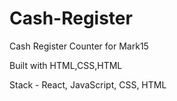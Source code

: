 # Cash-Register
Cash Register Counter for Mark15


Built with HTML,CSS,HTML

Stack - React, JavaScript, CSS, HTML 
